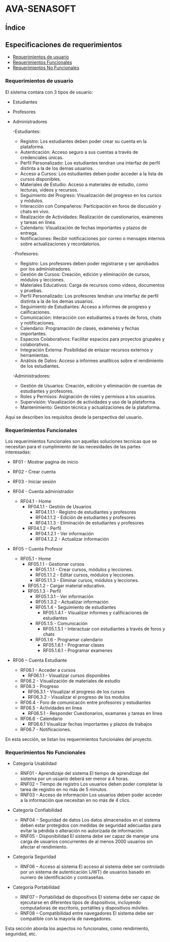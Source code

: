 # AVA-SENASOFT

## Índice

## Especificaciones de requerimientos
- [Requerimientos de usuario](#requerimientos-de-usuario)
- [Requerimientos Funcionales](#requerimientos-funcionales)
- [Requerimientos No Funcionales](#requerimientos-no-funcionales)


### Requerimientos de usuario
El sistema contara con 3 tipos de usuario:
- Estudiantes
- Profesores
- Administradores


  -Estudiantes:
    - Registro: Los estudiantes deben poder crear su cuenta en la plataforma.
    - Autenticación: Acceso seguro a sus cuentas a través de credenciales únicas.
    - Perfil Personalizado: Los estudiantes tendran una interfaz de perfil distinta a la de los demas usuarios.
    - Acceso a Cursos: Los estudiantes deben poder acceder a la lista de cursos disponibles.
    - Materiales de Estudio: Acceso a materiales de estudio, como lecturas, videos y recursos.
    - Seguimiento del Progreso: Visualización del progreso en los cursos y módulos.
    - Interacción con Compañeros: Participación en foros de discusión y chats en vivo.
    - Realización de Actividades: Realización de cuestionarios, exámenes y tareas en línea.
    - Calendario: Visualización de fechas importantes y plazos de entrega.
    - Notificaciones: Recibir notificaciones por correo o mensajes internos sobre actualizaciones y recordatorios.
 
  -Profesores:
    - Registro: Los profesores deben poder registrarse y ser aprobados por los administradores.
    - Gestión de Cursos: Creación, edición y eliminación de cursos, módulos y lecciones.
    - Materiales Educativos: Carga de recursos como videos, documentos y pruebas.
    - Perfil Personalizado: Los profesores tendran una interfaz de perfil distinta a la de los demas usuarios.
    - Seguimiento de Estudiantes: Acceso a informes de progreso y calificaciones.
    - Comunicación: Interacción con estudiantes a través de foros, chats y notificaciones.
    - Calendario: Programación de clases, exámenes y fechas importantes.
    - Espacios Colaborativos: Facilitar espacios para proyectos grupales y colaborativos.
    - Integración Externa: Posibilidad de enlazar recursos externos y herramientas.
    - Análisis de Datos: Acceso a informes analíticos sobre el rendimiento de los estudiantes.
 
  -Administradores:
    - Gestión de Usuarios: Creación, edición y eliminación de cuentas de estudiantes y profesores.
    - Roles y Permisos: Asignación de roles y permisos a los usuarios.
    - Supervisión: Visualización de actividades y uso de la plataforma.
    - Mantenimiento: Gestión técnica y actualizaciones de la plataforma.

 

Aquí se describen los requisitos desde la perspectiva del usuario.

### Requerimientos Funcionales

Los requerimientos funcionales son aquellas soluciones tecnicas que se necesitan para el cumplimiento de las necesidades de las partes interesadas:

- RF01 - Mostrar pagina de inicio
- RF02 - Crear cuenta 
- RF03 - Iniciar sesión
- RF04 - Cuenta administrador
  - RF04.1 - Home
    - RF04.1.1 - Gestión de Usuarios
      - RF04.1.1.1 - Registro de estudiantes y profesores
      - RF04.1.1.2 - Edición de estudiantes y profesores
      - RF04.1.1.3 - Eliminación de estudiantes y profesores 
    - RF04.1.2 - Perfil
      - RF04.1.2.1 - Ver información
      - RF04.1.2.2 - Actualizar información
                  
- RF05 – Cuenta Profesor
  - RF05.1 - Home
    - RF05.1.1 - Gestionar cursos 
      - RF05.1.1.1 - Crear cursos, módulos y lecciones.
      - RF05.1.1.2 - Editar cursos, módulos y lecciones.
      - RF05.1.1.3 - Eliminar cursos, módulos y lecciones.
    - RF05.1.2 - Cargar material educativo.
    - RF05.1.3 - Perfil
      - RF05.1.3.1 - Ver información
      - RF05.1.3.2 - Actualizar información
      - RF05.1.4 - Seguimiento de estudiantes
        - RF05.1.4.1 - Visualizar informes y calificaciones de estudiantes
      - RF05.1.5 - Comunicación
        - RF05.1.5.1 - Interactuar con estudiantes a través de foros y chats
      - RF05.1.6 - Programar calendario
        - RF05.1.6.1 - Programar clases
        - RF05.1.6.1 - Programar examenes
              
- RF06 – Cuenta Estudiante
  - RF06.1 - Acceder a cursos
    - RF06.1.1 - Visualizar cursos disponibles
  - RF06.2 - Visualización de materiales de estudio
  - RF06.3 - Progreso
    - RF06.3.1 - Visualizar el progreso de los cursos
    - RF06.3.2 - Visualizar el progreso de los modulos
  - RF06.4 - Foro de comunicacón entre profesores y estudiantes
  - RF06.5 - Actividades en linea
    - RF06.5.1 - Responder Cuestionarios, examanes y tareas en linea
  - RF06.6 - Calendario
    - RF06.6.1 Visualizar fechas importantes y plazos de trabajos
  - RF06.7 - Notificaciones.
    


En esta sección, se listan los requerimientos funcionales del proyecto.

### Requerimientos No Funcionales

- Categoría	Usabilidad
  - RNF01 - Aprendizaje del sistema	El tiempo de aprendizaje del     sistema por un usuario deberá ser menor a 4 horas.
  - RNF02 – Tiempo de registro	Los usuarios deben poder completar la tarea de registro en no más de 5 minutos.
  - RNF03 – Acceso de información	Los usuarios deben poder acceder a la información que necesitan en no más de 4 clics.


- Categoría	Confiabilidad
  - RNF04 – Seguridad de datos	Los datos almacenados en el sistema deben estar protegidos con medidas de seguridad adecuadas para evitar la pérdida o alteración no autorizada de información.
  - RNF05 - Disponibilidad	El sistema debe ser capaz de manejar una carga de usuarios concurrentes de al menos 2000 usuarios sin afectar el rendimiento.

- Categoría	Seguridad
  - RNF06 – Acceso al sistema	El acceso al sistema debe ser controlado por un sistema de autenticación (JWT) de usuarios basado en numero de identificación y contraseñas.

- Categoría	Portabilidad
  - RNF07 – Portabilidad de dispositivos	El sistema debe ser capaz de ejecutarse en diferentes tipos de dispositivos, incluyendo computadoras de escritorio, portátiles y dispositivos móviles.
  - RNF08 – Compatibilidad entre navegadores	El sistema debe ser compatible con la mayoría de navegadores.


Esta sección aborda los aspectos no funcionales, como rendimiento, seguridad, etc.




